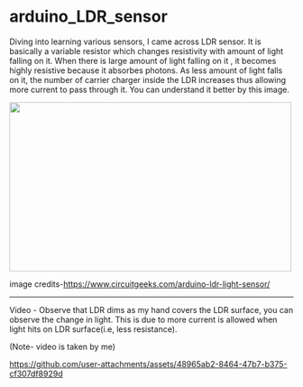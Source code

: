 # arduino_LDR_sensor

Diving into learning various sensors, I came across LDR sensor.
It is basically a variable resistor which changes resistivity with amount of light falling on it. When there is large amount of light falling on it , it becomes highly resistive because it absorbes photons. As less amount of light falls on it, the number of carrier charger inside the LDR increases thus allowing more current to pass through it. You can understand it better by this image.

<image src= https://github.com/user-attachments/assets/c69243f2-9bb6-41e5-b02b-6c8b09de269b width=500 height=300>

image credits-https://www.circuitgeeks.com/arduino-ldr-light-sensor/

--------------------


Video - Observe that LDR dims as my hand covers the LDR surface, you can observe the change in light. This is due to more current is allowed when light hits on LDR surface(i.e, less resistance).

(Note- video is taken by me)

https://github.com/user-attachments/assets/48965ab2-8464-47b7-b375-cf307df8929d

